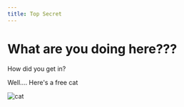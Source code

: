 ```yaml
---
title: Top Secret
---
```


# What are you doing here???

How did you get in?

Well.... Here's a free cat

![cat](https://cataas.com/cat)

